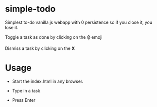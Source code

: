 # simple-todo

Simplest to-do vanilla js webapp with 0 persistence so if you close it, you lose it.

Toggle a task as done by clicking on the ⌚️ emoji

Dismiss a task by clicking on the **X**

# Usage

- Start the index.html in any browser.

- Type in a task

- Press Enter
